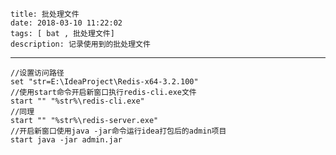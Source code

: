     title: 批处理文件
    date: 2018-03-10 11:22:02
    tags: [ bat , 批处理文件]
    description: 记录使用到的批处理文件
---

```
//设置访问路径
set "str=E:\IdeaProject\Redis-x64-3.2.100"
//使用start命令开启新窗口执行redis-cli.exe文件
start "" "%str%\redis-cli.exe"
//同理
start "" "%str%\redis-server.exe"
//开启新窗口使用java -jar命令运行idea打包后的admin项目 
start java -jar admin.jar
```

